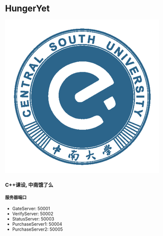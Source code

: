 # HungerYet

![esu](client/resources/icos/esu.png)

### C++课设, 中南饿了么



#### 服务器端口

* GateServer: 50001
* VerifyServer: 50002
* StatusServer: 50003
* PurchaseServer1: 50004
* PurchaseServer2: 50005
